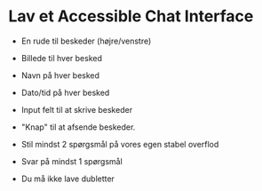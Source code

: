 # Lav et Accessible Chat Interface

* En rude til beskeder (højre/venstre)
* Billede til hver besked
* Navn på hver besked
* Dato/tid på hver besked
* Input felt til at skrive beskeder
* "Knap" til at afsende beskeder.

* Stil mindst 2 spørgsmål på vores egen stabel overflod
* Svar på mindst 1 spørgsmål
* Du må ikke lave dubletter